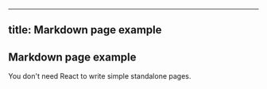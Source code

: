 <!--
SPDX-FileCopyrightText: 2022 - 2024 Ali Sajid Imami

SPDX-License-Identifier: MIT
-->

---

## title: Markdown page example

## Markdown page example

You don't need React to write simple standalone pages.
